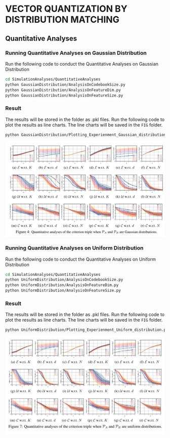 # VECTOR QUANTIZATION BY DISTRIBUTION MATCHING

## Quantitative Analyses

### Running Quantitative Analyses on Gaussian Distribution

Run the following code to conduct the Quantitative Analyses on Gaussian Distribution
```bash
cd SimulationAnalyses/QuantitativeAnalyses
python GaussianDistribution/AnalysisOnCodebookSize.py
python GaussianDistribution/AnalysisOnFeatureDim.py
python GaussianDistribution/AnalysisOnFeatureSize.py
```

### Result

The results will be stored in the folder as .pkl files. Run the following code to plot the results as line charts. The line charts will be saved in the `FIG` folder.

```bash
python GaussianDistribution/Plotting_Experienment_Gaussian_distribution.py
```

![FIG4_Gaussian](FIG/FIG_Gaussian.png)

### Running Quantitative Analyses on Uniform Distribution

Run the following code to conduct the Quantitative Analyses on Uniform Distribution
```bash
cd SimulationAnalyses/QuantitativeAnalyses
python UniformDistribution/AnalysisOnCodebookSize.py
python UniformDistribution/AnalysisOnFeatureDim.py
python UniformDistribution/AnalysisOnFeatureSize.py
```

### Result

The results will be stored in the folder as .pkl files. Run the following code to plot the results as line charts. The line charts will be saved in the `FIG` folder.

```bash
python UniformDistribution/Plotting_Experienment_Uniform_distribution.py
```

![FIG4_Uniform](FIG/FIG_Uniform.png)
